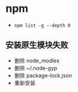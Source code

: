 # npm

- `npm list -g --depth 0`

## 安装原生模块失败
- 删除 node_modles
- 删除 ~/.node-gyp
- 删除 package-lock.json
- 重新安装
